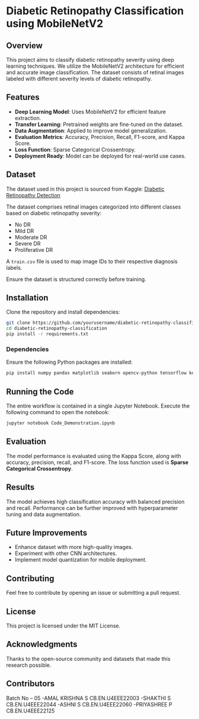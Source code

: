 # Diabetic Retinopathy Classification using MobileNetV2

## Overview
This project aims to classify diabetic retinopathy severity using deep learning techniques. We utilize the MobileNetV2 architecture for efficient and accurate image classification. The dataset consists of retinal images labeled with different severity levels of diabetic retinopathy.

## Features
- **Deep Learning Model**: Uses MobileNetV2 for efficient feature extraction.
- **Transfer Learning**: Pretrained weights are fine-tuned on the dataset.
- **Data Augmentation**: Applied to improve model generalization.
- **Evaluation Metrics**: Accuracy, Precision, Recall, F1-score, and Kappa Score.
- **Loss Function**: Sparse Categorical Crossentropy.
- **Deployment Ready**: Model can be deployed for real-world use cases.

## Dataset
The dataset used in this project is sourced from Kaggle:
[Diabetic Retinopathy Detection](https://www.kaggle.com/competitions/diabetic-retinopathy-detection)

The dataset comprises retinal images categorized into different classes based on diabetic retinopathy severity:
- No DR
- Mild DR
- Moderate DR
- Severe DR
- Proliferative DR

A `train.csv` file is used to map image IDs to their respective diagnosis labels.

Ensure the dataset is structured correctly before training.

## Installation
Clone the repository and install dependencies:
```bash
git clone https://github.com/yourusername/diabetic-retinopathy-classification.git
cd diabetic-retinopathy-classification
pip install -r requirements.txt
```

### Dependencies
Ensure the following Python packages are installed:
```bash
pip install numpy pandas matplotlib seaborn opencv-python tensorflow keras scikit-learn kaggle
```

## Running the Code
The entire workflow is contained in a single Jupyter Notebook. Execute the following command to open the notebook:
```bash
jupyter notebook Code_Demonstration.ipynb
```

## Evaluation
The model performance is evaluated using the Kappa Score, along with accuracy, precision, recall, and F1-score. The loss function used is **Sparse Categorical Crossentropy**.

## Results
The model achieves high classification accuracy with balanced precision and recall. Performance can be further improved with hyperparameter tuning and data augmentation.

## Future Improvements
- Enhance dataset with more high-quality images.
- Experiment with other CNN architectures.
- Implement model quantization for mobile deployment.

## Contributing
Feel free to contribute by opening an issue or submitting a pull request.

## License
This project is licensed under the MIT License.

## Acknowledgments
Thanks to the open-source community and datasets that made this research possible.

## Contributors
Batch No – 05
-AMAL KRISHNA S CB.EN.U4EEE22003
-SHAKTHI S CB.EN.U4EEE22044
-ASHNI S CB.EN.U4EEE22060
-PRIYASHREE P CB.EN.U4EEE22125

